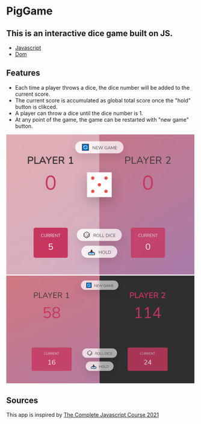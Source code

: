 # PigGame

## This is an interactive dice game built on JS.
* [Javascript](#Javascript)
* [Dom](#Dom)

## Features
* Each time a player throws a dice, the dice number will be added to the current score.
* The current score is accumulated as global total score once the "hold" button is clikced.
* A player can throw a dice until the dice number is 1.
* At any point of the game, the game can be restarted with "new game" button.

<img src="./images/img1.PNG" alt="Pig game starting" width="500">
<img src="./images/img2.PNG" alt="Pig game winner" width="500">

## Sources
This app is inspired by [The Complete Javascript Course 2021](https://www.udemy.com)
